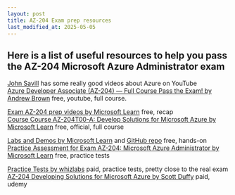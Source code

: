 ```yaml
---
layout: post
title: AZ-204 Exam prep resources
last_modified_at: 2025-05-05
---
```


## Here is a list of useful resources to help you pass the AZ-204 Microsoft Azure Administrator exam  

[John Savill](https://www.youtube.com/@NTFAQGuy) has some really good videos about Azure on YouTube  
[Azure Developer Associate (AZ-204) — Full Course Pass the Exam! by Andrew Brown](https://www.youtube.com/watch?v=jZx8PMQjobk) free, youtube, full course. 

[Exam AZ-204 prep videos by Microsoft Learn](https://learn.microsoft.com/en-us/shows/exam-readiness-zone/preparing-for-az-204-develop-azure-compute-solutions) free, recap  
[Course Course AZ-204T00-A: Develop Solutions for Microsoft Azure
 by Microsoft Learn](https://learn.microsoft.com/en-us/training/courses/az-204t00) free, official, full course  

[Labs and Demos by Microsoft Learn](https://microsoftlearning.github.io/AZ-204-DevelopingSolutionsforMicrosoftAzure/) and [GitHub repo](https://github.com/MicrosoftLearning/AZ-204-DevelopingSolutionsforMicrosoftAzure) free, hands-on  
[Practice Assessment for Exam AZ-204: Microsoft Azure Administrator by Microsoft Learn](https://learn.microsoft.com/en-us/credentials/certifications/azure-administrator/practice/assessment?assessment-type=practice&assessmentId=21&practice-assessment-type=certification) free, practice tests   


[Practice Tests by whizlabs](https://www.whizlabs.com/microsoft-azure-certification-az-204/) paid, practice tests, pretty close to the real exam  
[AZ-204 Developing Solutions for Microsoft Azure by Scott Duffy](https://www.udemy.com/course/70532-azure)  paid, udemy  
